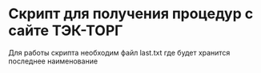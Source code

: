 # Скрипт для получения процедур с сайте ТЭК-ТОРГ
Для работы скрипта необходим файл last.txt где будет хранится последнее наименование